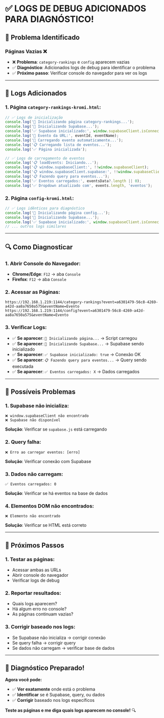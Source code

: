 # ✅ LOGS DE DEBUG ADICIONADOS PARA DIAGNÓSTICO!

## 🎯 **Problema Identificado**

### **Páginas Vazias** ❌
- ❌ **Problema**: `category-rankings` e `config` aparecem vazias
- ✅ **Diagnóstico**: Adicionados logs de debug para identificar o problema
- ✅ **Próximo passo**: Verificar console do navegador para ver os logs

---

## 🔧 **Logs Adicionados**

### **1. Página `category-rankings-kromi.html`**:
```javascript
// ✅ Logs de inicialização
console.log('🚀 Inicializando página category-rankings...');
console.log('🔑 Inicializando Supabase...');
console.log('✅ Supabase inicializado:', window.supabaseClient.isConnected);
console.log('📍 Evento da URL:', eventId, eventName);
console.log('🎯 Carregando evento automaticamente...');
console.log('📋 Carregando lista de eventos...');
console.log('✅ Página inicializada');

// ✅ Logs de carregamento de eventos
console.log('📋 loadEvents: Iniciando...');
console.log('📋 window.supabaseClient:', !!window.supabaseClient);
console.log('📋 window.supabaseClient.supabase:', !!window.supabaseClient?.supabase);
console.log('📋 Fazendo query para eventos...');
console.log('✅ Eventos carregados:', eventsData?.length || 0);
console.log('✅ Dropdown atualizado com', events.length, 'eventos');
```

### **2. Página `config-kromi.html`**:
```javascript
// ✅ Logs idênticos para diagnóstico
console.log('🚀 Inicializando página config...');
console.log('🔑 Inicializando Supabase...');
console.log('✅ Supabase inicializado:', window.supabaseClient.isConnected);
// ... outros logs similares
```

---

## 🔍 **Como Diagnosticar**

### **1. Abrir Console do Navegador**:
- **Chrome/Edge**: `F12` → aba `Console`
- **Firefox**: `F12` → aba `Console`

### **2. Acessar as Páginas**:
```
https://192.168.1.219:1144/category-rankings?event=a6301479-56c8-4269-a42d-aa8a7650a575&eventName=Evento
https://192.168.1.219:1144/config?event=a6301479-56c8-4269-a42d-aa8a7650a575&eventName=Evento
```

### **3. Verificar Logs**:
- ✅ **Se aparecer**: `🚀 Inicializando página...` → Script carregou
- ✅ **Se aparecer**: `🔑 Inicializando Supabase...` → Supabase sendo inicializado
- ✅ **Se aparecer**: `✅ Supabase inicializado: true` → Conexão OK
- ✅ **Se aparecer**: `📋 Fazendo query para eventos...` → Query sendo executada
- ✅ **Se aparecer**: `✅ Eventos carregados: X` → Dados carregados

---

## 🚨 **Possíveis Problemas**

### **1. Supabase não inicializa**:
```
❌ window.supabaseClient não encontrado
❌ Supabase não disponível
```
**Solução**: Verificar se `supabase.js` está carregando

### **2. Query falha**:
```
❌ Erro ao carregar eventos: [erro]
```
**Solução**: Verificar conexão com Supabase

### **3. Dados não carregam**:
```
✅ Eventos carregados: 0
```
**Solução**: Verificar se há eventos na base de dados

### **4. Elementos DOM não encontrados**:
```
❌ Elemento não encontrado
```
**Solução**: Verificar se HTML está correto

---

## 🎯 **Próximos Passos**

### **1. Testar as páginas**:
- Acessar ambas as URLs
- Abrir console do navegador
- Verificar logs de debug

### **2. Reportar resultados**:
- Quais logs aparecem?
- Há algum erro no console?
- As páginas continuam vazias?

### **3. Corrigir baseado nos logs**:
- Se Supabase não inicializa → corrigir conexão
- Se query falha → corrigir query
- Se dados não carregam → verificar base de dados

---

## 🎯 **Diagnóstico Preparado!**

**Agora você pode:**
- ✅ **Ver exatamente** onde está o problema
- ✅ **Identificar** se é Supabase, query, ou dados
- ✅ **Corrigir** baseado nos logs específicos

**Teste as páginas e me diga quais logs aparecem no console!** 🔍
